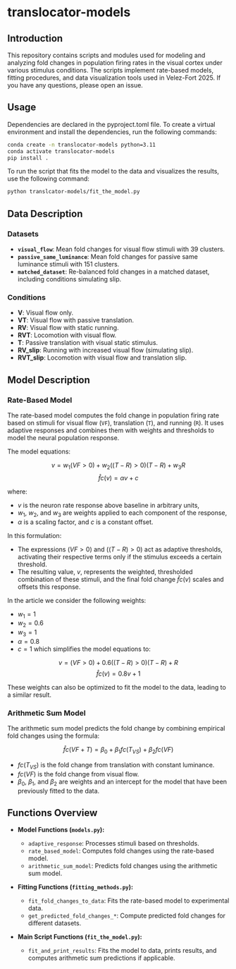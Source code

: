# translocator-models

## Introduction

This repository contains scripts and modules used for modeling and analyzing fold changes in population firing rates in the visual cortex under various stimulus conditions. The scripts implement rate-based models, fitting procedures, and data visualization tools used in Velez-Fort 2025. If you have any questions, please open an issue.

## Usage

Dependencies are declared in the pyproject.toml file. To create a virtual environment and install the dependencies, run the following commands:

```bash
conda create -n translocator-models python=3.11
conda activate translocator-models
pip install .
```

To run the script that fits the model to the data and visualizes the results, use the following command:

```bash
python translcator-models/fit_the_model.py
```

## Data Description

### Datasets

- **`visual_flow`**: Mean fold changes for visual flow stimuli with 39 clusters.
- **`passive_same_luminance`**: Mean fold changes for passive same luminance stimuli with 151 clusters.
- **`matched_dataset`**: Re-balanced fold changes in a matched dataset, including conditions simulating slip.

### Conditions

- **V**: Visual flow only.
- **VT**: Visual flow with passive translation.
- **RV**: Visual flow with static running.
- **RVT**: Locomotion with visual flow.
- **T**: Passive translation with visual static stimulus.
- **RV_slip**: Running with increased visual flow (simulating slip).
- **RVT_slip**: Locomotion with visual flow and translation slip.

## Model Description

### Rate-Based Model

The rate-based model computes the fold change in population firing rate based on stimuli for visual flow (`VF`), translation (`T`), and running (`R`). It uses adaptive responses and combines them with weights and thresholds to model the neural population response.

The model equations:

$$v = w_1(VF > 0) + w_2 ((T-R) > 0)(T-R) + w_3R$$
$$\hat fc(v) = \alpha v + c$$


where:
- $v$ is the neuron rate response above baseline in arbitrary units,
- $w_1$, $w_2$, and $w_3$ are weights applied to each component of the response,
- $\alpha$ is a scaling factor, and $c$ is a constant offset.

In this formulation:
- The expressions $(VF > 0)$ and $((T - R) > 0)$ act as adaptive thresholds, activating their respective terms only if the stimulus exceeds a certain threshold.
- The resulting value, $v$, represents the weighted, thresholded combination of these stimuli, and the final fold change $\hat fc(v)$ scales and offsets this response.

In the article we consider the following weights:
- $w_1 = 1$
- $w_2 = 0.6$
- $w_3 = 1$
- $\alpha = 0.8$
- $c = 1$
which simplifies the model equations to:

$$v = (VF > 0) + 0.6((T-R) > 0)(T-R) + R$$
$$\hat fc(v) = 0.8v + 1$$

These weights can also be optimized to fit the model to the data, leading to a similar result.

### Arithmetic Sum Model

The arithmetic sum model predicts the fold change by combining empirical fold changes using the formula:

$$\hat fc(VF + T) = \beta_0 + \beta_1 fc(T_{VS}) + \beta_2 fc(VF)$$

- $fc(T_{VS})$ is the fold change from translation with constant luminance.
- $fc(VF)$ is the fold change from visual flow.
- $\beta_0$, $\beta_1$, and $\beta_2$ are weights and an intercept for the model that have been previously fitted to the data.

## Functions Overview

- **Model Functions (`models.py`):**
  - `adaptive_response`: Processes stimuli based on thresholds.
  - `rate_based_model`: Computes fold changes using the rate-based model.
  - `arithmetic_sum_model`: Predicts fold changes using the arithmetic sum model.

- **Fitting Functions (`fitting_methods.py`):**
  - `fit_fold_changes_to_data`: Fits the rate-based model to experimental data.
  - `get_predicted_fold_changes_*`: Compute predicted fold changes for different datasets.

- **Main Script Functions (`fit_the_model.py`):**
  - `fit_and_print_results`: Fits the model to data, prints results, and computes arithmetic sum predictions if applicable.
